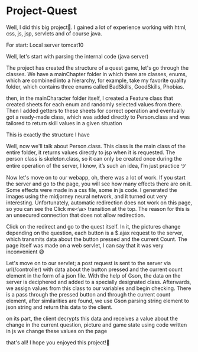 # Project-Quest

Well, I did this big project🥳. 
I gained a lot of experience working with html, css, js, jsp, servlets and of course java.

For start:
Local server tomcat10


Well, let's start with parsing the internal code (java server)

The project has created the structure of a quest game, let's go through the classes. We have a mainChapter folder in which there are classes, enums, which are combined into a hierarchy, for example, take my favorite quality folder, which contains three enums called BadSkills, GoodSkills, Phobias.

then, in the mainCharacter folder itself, I created a Feature class that created sheets for each enum and randomly selected values ​​from there. Then I added getters to these sheets for correct operation and eventually got a ready-made class, which was added directly to Person.class and was tailored to return skill values ​​in a given situation

This is exactly the structure I have

Well, now we'll talk about Person.class. This class is the main class of the entire folder, it returns values ​​directly to jsp when it is requested. The person class is skeleton.class, so it can only be created once during the entire operation of the server, I know, it’s such an idea, I’m just practice ツ

Now let's move on to our webapp, oh, there was a lot of work. If you start the server and go to the page, you will see how many effects there are on it. Some effects were made in a css file, some in js code. I generated the images using the midjorney neural network, and it turned out very interesting. Unfortunately, automatic redirection does not work on this page, so you can see the <a>Click me<\a> transition at the top. The reason for this is an unsecured connection that does not allow redirection.

Click on the redirect and go to the quest itself. In it, the pictures change depending on the question, each button is a $.ajax request to the server, which transmits data about the button pressed and the current Count. The page itself was made on a web servlet, I can say that it was very inconvenient 😅

Let's move on to our servlet; a post request is sent to the server via url(/controller) with data about the button pressed and the current count element in the form of a json file. With the help of Gson, the data on the server is deciphered and added to a specially designated class. Afterwards, we assign values ​​from this class to our variables and begin checking. There is a pass through the pressed button and through the current count element, after similarities are found, we use Gson parsing string element to json string and return this data to the client.

on its part, the client decrypts this data and receives a value about the change in the current question, picture and game state
using code written in js we change these values ​​on the page

that's all! I hope you enjoyed this project!🎉
